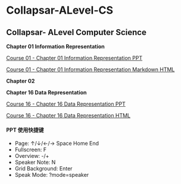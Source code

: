 # Collapsar-ALevel-CS

## Collapsar- ALevel Computer Science

**Chapter 01 Information Representation**

[Course 01 - Chapter 01 Information Representation PPT ](http://ppt.yuketang.net/alevel/ALevel-CS-Chapter-01-Information-Representation/ALevel-CS-Chapter-01-Information-Representation.html#slide=1)

[Course 01 - Chapter 01 Information Representation Markdown HTML ](http://ppt.yuketang.net/alevel/ALevel-CS-Chapter-01-Information-Representation.html)

**Chapter 02**

**Chapter 16 Data Representation**

[Course 16 - Chapter 16 Data Representation PPT](http://ppt.yuketang.net/alevel/ALevel-CS-Chapter-16-Data-Representation/ALevel-CS-Chapter-16-Data-Representation.html)

[Course 16 - Chapter 16 Data Representation HTML](http://ppt.yuketang.net/alevel/ALevel-CS-Chapter-16-Data-Representation.html)

#### 

#### PPT 使用快捷键

* Page\: ↑/↓/←/→ Space Home End
* Fullscreen\: F
* Overview\: -/+
* Speaker Note\: N
* Grid Background\: Enter
* Speak Mode: ?mode=speaker


